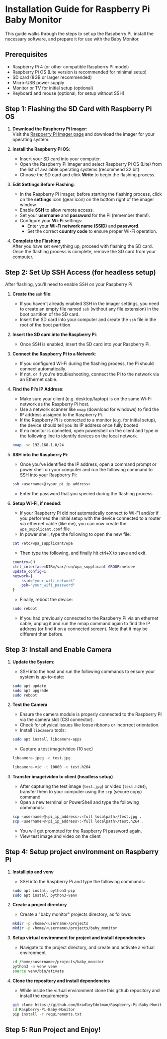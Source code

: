 # Installation Guide for Raspberry Pi Baby Monitor

This guide walks through the steps to set up the Raspberry Pi, install the necessary software, and prepare it for use with the Baby Monitor.

## Prerequisites

- Raspberry Pi 4 (or other compatible Raspberry Pi model)
- Raspberry Pi OS (Lite version is recommended for minimal setup)
- SD card (8GB or larger recommended)
- Micro-USB power supply
- Monitor or TV for initial setup (optional)
- Keyboard and mouse (optional, for setup without SSH)



## Step 1: Flashing the SD Card with Raspberry Pi OS

1. **Download the Raspberry Pi Imager**:  
   Visit the [Raspberry Pi Imager page](https://www.raspberrypi.org/software/) and download the imager for your operating system.

2. **Install the Raspberry Pi OS**:  
   - Insert your SD card into your computer.
   - Open the Raspberry Pi Imager and select Raspberry Pi OS (Lite) from the list of available operating systems (recommend 32 bit).
   - Choose the SD card and click **Write** to begin the flashing process.

3. **Edit Settings Before Flashing**:  
   - In the Raspberry Pi Imager, before starting the flashing process, click on the **settings** icon (gear icon) on the bottom right of the imager window.
   - Enable **SSH** to allow remote access.
   - Set your **username** and **password** for the Pi (remember them!).
   - Configure your **Wi-Fi** settings:  
     - Enter your **Wi-Fi network name (SSID)** and **password**.
     - Set the correct **country code** to ensure proper Wi-Fi operation.

4. **Complete the Flashing**:  
   After you have set everything up, proceed with flashing the SD card. Once the flashing process is complete, remove the SD card from your computer.



## Step 2: Set Up SSH Access (for headless setup)
After flashing, you'll need to enable SSH on your Raspberry Pi:
1. **Create the `ssh` file**:  
   - If you haven't already enabled SSH in the imager settings, you need to create an empty file named `ssh` (without any file extension) in the boot partition of the SD card.  
   - Insert the SD card into your computer and create the `ssh` file in the root of the boot partition.

2. **Insert the SD card into the Raspberry Pi**:  
   - Once SSH is enabled, insert the SD card into your Raspberry Pi.

3. **Connect the Raspberry Pi to a Network**:  
   - If you configured Wi-Fi during the flashing process, the Pi should connect automatically.
   - If not, or if you're troubleshooting, connect the Pi to the network via an Ethernet cable.

4. **Find the Pi’s IP Address**:  
   - Make sure your client (e.g. desktop/laptop) is on the same Wi-Fi network as the Raspberry Pi host.
   - Use a network scanner like `nmap` (download for windows) to find the IP address assigned to the Raspberry Pi.
   - If the Raspberry Pi is connected to a monitor (e.g. for initial setup), the device should tell you its IP address once fully booted
   - If no monitor is conneted, open powershell on the client and type in the following line to identify devices on the local network

   ```bash
   nmap -sn 192.168.1.0/24
   ```

5. **SSH into the Raspberry Pi**:  
   - Once you've identified the IP address, open a command prompt or power shell on your computer and run the following command to SSH into your Raspberry Pi:

   ```bash
   ssh <username>@<your_pi_ip_address>
   ```

   - Enter the password that you specied during the flashing process

6. **Setup Wi-Fi, if needed**:
   - If your Raspberry Pi did not automatically connect to Wi-Fi and/or if you performed the initial setup with the device connected to a router via ethernet cable (like me), you can now create the `wpa_supplicant.conf` file
   - In power shell, type the following to open the new file:

   ```bash
   cat /etc/wpa_supplicant/wpa
   ```
   - Then type the following, and finally hit ctrl+X to save and exit.

   ```bash
   country=CH
   ctrl_interface=DIR=/var/run/wpa_supplicant GROUP=netdev
   update_config=1
   network={
       ssid="your_wifi_network"
       psk="your_wifi_password"
   }
   ```

   - Finally, reboot the device:

   ```bash
   sudo reboot
   ```

   - If you had previously connected to the Raspberry Pi via an ethernet cable, unplug it and run the nmap command again to find the IP address (or find it on a connected screen). Note that it may be different than before.



## Step 3: Install and Enable Camera

1. **Update the System**:  
   - SSH into the host and run the following commands to ensure your system is up-to-date:
   
   ```bash
   sudo apt update
   sudo apt upgrade
   sudo reboot
   ```

2. **Test the Camera**
   - Ensure the camera module is properly connected to the Raspberry Pi via the camera slot (CSI connector).
   - Check for physical issues like loose ribbons or incorrect orientation.
   - Install `libcamera` tools:
   
   ```bash
   sudo apt install libcamera-apps
   ```

   - Capture a test image/video (10 sec)

   ```bash
   libcamera-jpeg -o test.jpg
   ```

   ```bash
   libcamera-vid -t 10000 -o test.h264
   ```

3. **Transfer image/video to client (headless setup)**
   - After capturing the test image (`test.jpg`) or video (`test.h264`), transfer them to your computer using the `scp` (secure copy) command
   - Open a new terminal or PowerShell and type the following commands:

   ```bash
   scp <username>@<pi_ip_address>:<full localpath>/test.jpg .
   scp <username>@<pi_ip_address>:<full localpath>/test.h264 .
   ```

   - You will get prompted for the Raspberry Pi password again.
   - View test image and video on the client



## Step 4: Setup project environment on Raspberry Pi

1. **Install pip and venv**
   - SSH into the Raspberry Pi and type the following commands:

   ```bash
   sudo apt install python3-pip
   sudo apt install python3-venv
   ```

1. **Create a project directory**
   - Create a "baby monitor" projects directory, as follows:

   ```bash
   mkdir -p /home/<username>/projects
   mkdir -p /home/<username>/projects/baby_monitor
   ```

2. **Setup virtual environment for project and install dependencies**
   - Navigate to the project directory, and create and activate a virtual environment

   ```bash
   cd /home/<username>/projects/baby_monitor
   python3 -m venv venv
   source venv/bin/ativate
   ```

3. **Clone the repository and install dependencies**
   - While inside the virtual environment clone this github repository and install the requirements

   ```bash
   git clone https://github.com/BradleyEdelman/Raspberry-Pi-Baby-Monitor.git
   cd Raspberry-Pi-Baby-Monitor
   pip install -r requirements.txt
   ```



## Step 5: Run Project and Enjoy!

